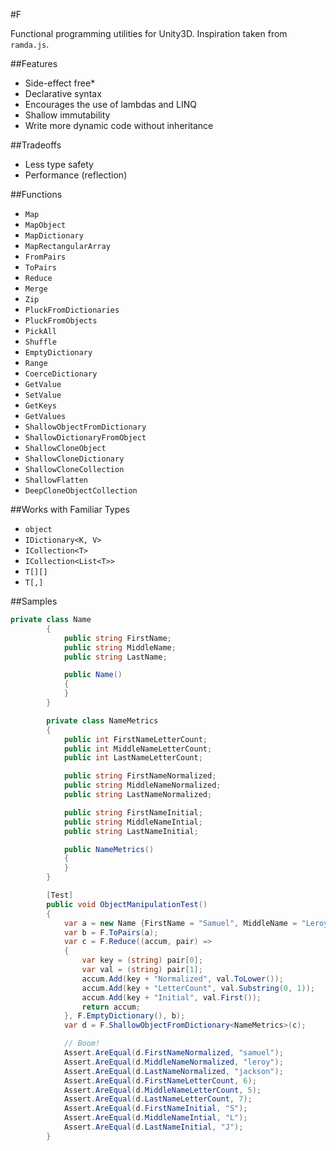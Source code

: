 #F

Functional programming utilities for Unity3D. Inspiration taken from `ramda.js`.

##Features
- Side-effect free*
- Declarative syntax
- Encourages the use of lambdas and LINQ
- Shallow immutability
- Write more dynamic code without inheritance

##Tradeoffs
- Less type safety
- Performance (reflection)


##Functions
- `Map`
- `MapObject`
- `MapDictionary`
- `MapRectangularArray`
- `FromPairs`
- `ToPairs`
- `Reduce`
- `Merge`
- `Zip`
- `PluckFromDictionaries`
- `PluckFromObjects`
- `PickAll`
- `Shuffle`
- `EmptyDictionary`
- `Range`
- `CoerceDictionary`
- `GetValue`
- `SetValue`
- `GetKeys`
- `GetValues`
- `ShallowObjectFromDictionary`
- `ShallowDictionaryFromObject`
- `ShallowCloneObject`
- `ShallowCloneDictionary`
- `ShallowCloneCollection`
- `ShallowFlatten`
- `DeepCloneObjectCollection`

##Works with Familiar Types
- `object`
- `IDictionary<K, V>`
- `ICollection<T>`
- `ICollection<List<T>>`
- `T[][]`
- `T[,]`

##Samples
```c#
private class Name
        {
            public string FirstName;
            public string MiddleName;
            public string LastName;

            public Name()
            {
            }
        }

        private class NameMetrics
        {
            public int FirstNameLetterCount;
            public int MiddleNameLetterCount;
            public int LastNameLetterCount;

            public string FirstNameNormalized;
            public string MiddleNameNormalized;
            public string LastNameNormalized;

            public string FirstNameInitial;
            public string MiddleNameIntial;
            public string LastNameInitial;

            public NameMetrics()
            {
            }
        }

        [Test]
        public void ObjectManipulationTest()
        {
            var a = new Name {FirstName = "Samuel", MiddleName = "Leroy", LastName = "Jackson"};
            var b = F.ToPairs(a);
            var c = F.Reduce((accum, pair) =>
            {
                var key = (string) pair[0];
                var val = (string) pair[1];
                accum.Add(key + "Normalized", val.ToLower());
                accum.Add(key + "LetterCount", val.Substring(0, 1));
                accum.Add(key + "Initial", val.First());
                return accum;
            }, F.EmptyDictionary(), b);
            var d = F.ShallowObjectFromDictionary<NameMetrics>(c);

            // Boom!
            Assert.AreEqual(d.FirstNameNormalized, "samuel");
            Assert.AreEqual(d.MiddleNameNormalized, "leroy");
            Assert.AreEqual(d.LastNameNormalized, "jackson");
            Assert.AreEqual(d.FirstNameLetterCount, 6);
            Assert.AreEqual(d.MiddleNameLetterCount, 5);
            Assert.AreEqual(d.LastNameLetterCount, 7);
            Assert.AreEqual(d.FirstNameInitial, "S");
            Assert.AreEqual(d.MiddleNameIntial, "L");
            Assert.AreEqual(d.LastNameInitial, "J");
        }

```
